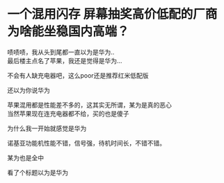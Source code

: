 # 一个混用闪存 屏幕抽奖高价低配的厂商为啥能坐稳国内高端？


啧啧啧，我从头到尾都一直以为是华为..<br />
最后楼主点名了苹果，我还是觉得是华为...<img id="aimg_r6LVs" onclick="zoom(this, this.src, 0, 0, 0)" class="zoom" src="https://cdn.jsdelivr.net/gh/hishis/forum-master/public/images/patch.gif" onmouseover="img_onmouseoverfunc(this)" onload="thumbImg(this)" border="0" alt="" />

不会有人缺充电器吧，这么poor还是推荐红米低配版

还以为你说华为

苹果混用都是性能差不多的，这其实无所谓，某为是真的恶心<br />
当然苹果现在连充电器都不给，买的也是傻子

为什么我一开始就感觉是华为

诺基亚功能机性能不错，信号强，待机时间长，不错不错。

某为也是全中

看了个标题以为是华为
